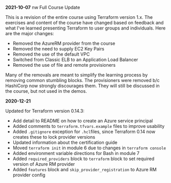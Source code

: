 **2021-10-07**
nw
Full Course Update 

This is a revision of the entire course using Terraform version 1.x. The exercises and content of the course have changed based on feedback and what I've learned presenting Terraform to user groups and individuals. Here are the major changes:

* Removed the AzureRM provider from the course
* Removed the need to supply EC2 Key Pairs
* Removed the use of the default VPC
* Switched from Classic ELB to an Application Load Balancer
* Removed the use of file and remote provisioners

Many of the removals are meant to simplify the learning process by removing common stumbling blocks. The provisioners were removed b/c HashiCorp now strongly discourages them. They will still be discussed in the course, but not used in the demos. 

**2020-12-21**

Updated for Terraform version 0.14.3:

* Add detail to README on how to create an Azure service principal
* Added comments to `terraform.tfvars.example` files to improve usability
* Added `.gitignore` exception for `.hcl`files, since Terraform 0.14 now creates these to lock provider versions
* Updated information about the certification guide
* Moved `terraform init` in module 6 due to changes in `terraform console`
* Added environment variable directions for Bash in module 7
* Added `required_providers` block to `terraform` block to set required version of Azure RM provider
* Added `features` block and `skip_provider_registration` to Azure RM provider config